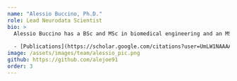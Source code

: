 ```yaml
---
name: "Alessio Buccino, Ph.D."
role: Lead Neurodata Scientist
bio: >
  Alessio Buccino has a BSc and MSc in biomedical engineering and an MSc in computer science. During his PhD at the University of Oslo, he explored the use of advanced modeling techniques and engineering solution to improve the state-of-the-art methods in extracellular electrophysiology for high-density neural probes, from spike sorting to selective electrical stimulation. Alessio is the lead architect of the SpikeInterface platform. He is currently a Postdoc at ETH and he is working on combining multiple recording modalities to build accurate and better validated single neuron models.
  
  - [Publications](https://scholar.google.com/citations?user=UmLW1NAAAAAJ&hl=en)
image: /assets/images/team/alessio_pic.png
github: https://github.com/alejoe91
order: 3
---
```

